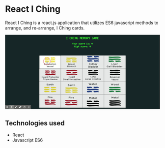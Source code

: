 # React I Ching

React I Ching is a react.js application that utilizes ES6 javascript methods to arrange, and re-arrange, I Ching cards.

![](iChing.gif)

## Technologies used

- React
- Javascript ES6
